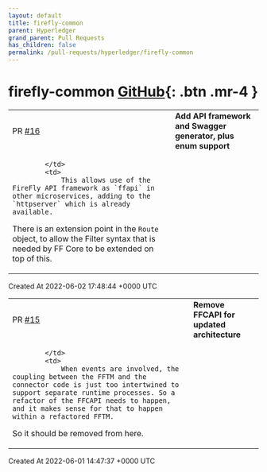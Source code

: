 ```yaml
---
layout: default
title: firefly-common
parent: Hyperledger
grand_parent: Pull Requests
has_children: false
permalink: /pull-requests/hyperledger/firefly-common
---
```


# firefly-common <span class="fs-3 right-align">[GitHub](https://github.com/hyperledger/firefly-common){: .btn .mr-4 }</span>


<div>
    <table>
        <tr>
            <td>
                PR <a href="https://github.com/hyperledger/firefly-common/pull/16" class=".btn">#16</a>
            </td>
            <td>
                <b>
                    Add API framework and Swagger generator, plus enum support
                </b>
            </td>
        </tr>
        <tr>
            <td>
                
            </td>
            <td>
                This allows use of the FireFly API framework as `ffapi` in other microservices, adding to the `httpserver` which is already available.

There is an extension point in the `Route` object, to allow the Filter syntax that is needed by FF Core to be extended on top of this.
            </td>
        </tr>
    </table>
    <div class="right-align">
        Created At 2022-06-02 17:48:44 +0000 UTC
    </div>
</div>

<div>
    <table>
        <tr>
            <td>
                PR <a href="https://github.com/hyperledger/firefly-common/pull/15" class=".btn">#15</a>
            </td>
            <td>
                <b>
                    Remove FFCAPI for updated architecture
                </b>
            </td>
        </tr>
        <tr>
            <td>
                
            </td>
            <td>
                When events are involved, the coupling between the FFTM and the connector code is just too intertwined to support separate runtime processes. So a refactor of the FFCAPI needs to happen, and it makes sense for that to happen within a refactored FFTM.

So it should be removed from here.
            </td>
        </tr>
    </table>
    <div class="right-align">
        Created At 2022-06-01 14:47:37 +0000 UTC
    </div>
</div>

